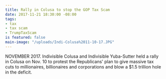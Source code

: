 ```yaml
---
title: Rally in Colusa to stop the GOP Tax Scam
date: 2017-11-21 18:30:00 -08:00
tags:
- tax
- tax scam
- TrumpTaxScam
is featured: false
main-image: "/uploads/Indi-Colusa%2011-10-17.JPG"
---
```


NOVEMBER 2017. Indivisible Colusa and Indivisible Yuba-Sutter held a rally in Colusa on Nov. 10 to protest the Republicans' plan to give massive tax cuts to millionaires, billionaires and corporations and blow a $1.5 trillion hole in the deficit.
